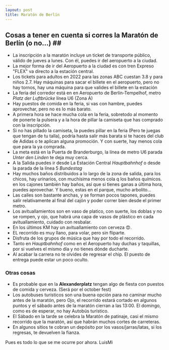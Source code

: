 ```yaml
---
layout: post
title: Maratón de Berlín
---
```


## Cosas a tener en cuenta si corres la Maratón de Berlín (o no...) ## ##

* La inscripción a la maratón incluye un ticket de transporte público, válido de jueves a lunes. Con él, puedes ir del aeropuerto a la ciudad. 
* La mejor forma de ir del Aeropuerto a la ciudad es con tren Expreso "FLEX" va directo a la estación central. 
* Los tickets para adultos en 2022 para las zonas ABC cuestan 3.8 y para niños 2.7. Hay máquinas para sacar el billete en el aeropuerto, pero no hay tornos, hay una máquina para que valides el billete en la estación 
* La feria del corredor está en en Aeropuerto de Berlín-Tempelhof, metro _Platz der Luftbrücke_ línea U6 (Zona A)
* Hay puestos de comida en la feria, si vas con hambre, puedes aprovechar, pero no es lo más barato. 
* A primera hora se hace mucha cola en la feria, sobretodo al momento de ponerte la pulsera y a la hora de pillar la camiseta que has comprado con la inscripción. 
* Si no has pillado la camiseta, la puedes pillar en la feria (Pero te juegas que tengan de tu talla), podría hasta salir más barata si te haces del club de Adidas o te aplican alguna promoción. Y con suerte, hay menos cola que para la ya comprada. 
* La meta está en la Puerta de Branderburgo, la línea de metro U6 parada _Unter den Linden_ te deja muy cerca. 
* A la Salida puedes ir desde La Estación Central _Hauptbahnhof_ o desde  la parada de la línea 5 _Bundestag_
* Hay muchos baños distribuidos a lo largo de la zona de salida, para los chicos, hay urinarios, con muchísima menos cola q los baños químicos. en los cajones también hay baños, así que si tienes ganas a última hora, puedes aprovechar. Y bueno, estas en el parque, mucho arbolito... 
* Las calles son bastante anchas, y se forman pocos tapones, puedes salir relativamente al final del cajón y poder correr bien desde el primer metro. 
* Los avituallamientos son en vaso de platico, con suerte, los doblas y no se rompen, y ojo, que habrá una capa de vasos de plástico en cada avituallamiento, cuidado con resbalar.
* En los últimos KM hay un avituallamiento con cerveza 😍. 
* EL recorrido es muy llano, para volar, pero sin fliparte. 
* Disfruta de los grupos de música que hay por todo el recorrido. 
* Tanto en _Hauptbahnhof_ como en el Aeropuerto hay duchas y taquillas, por si vuelves el mismo día y no tienes dónde ducharte. 
* Al acabar la carrera no te olvides de regresar el chip. El puesto de entrega puede estar un poco oculto.

### Otras cosas

* Es probable que en la **Alexanderplatz** tengan algo de fiesta con puestos de comida y cerveza. (Será por el october fest)
* Los autobuses turísticos son una buena opción para no caminar mucho antes de la maratón, pero Ojo, el recorrido estará cortado en algunos puntos y el sábado antes de la maratón cierran a las 13:00. El domingo, como es de esperar, no hay Autobús turístico. 
* El Sábado en la tarde se celebra la Maratón de patinaje, casi el mismo recorrido que la maratón, así que habrán muchos cortes de carreteras. 
* En algunos sitios te cobran un depósito por los vasos/jarras/latas, si los regresas, te devuelven la fianza. 


Pues es todo lo que se me ocurre por ahora. 
LuisMi
